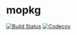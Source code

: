 # mopkg

[![Build Status](https://travis-ci.com/Robert-Kwiatkowski/mopkg.jl.svg?branch=master)](https://travis-ci.com/Robert-Kwiatkowski/mopkg.jl)
[![Codecov](https://codecov.io/gh/Robert-Kwiatkowski/mopkg.jl/branch/master/graph/badge.svg)](https://codecov.io/gh/Robert-Kwiatkowski/mopkg.jl)

